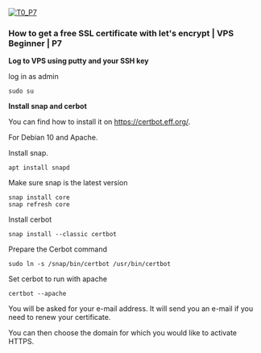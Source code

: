 [![T0_P7](https://img.youtube.com/vi/RnU4nXGxDlc/0.jpg)](https://www.youtube.com/watch?v=RnU4nXGxDlc)
###  How to get a free SSL certificate with let's encrypt | VPS Beginner | P7

**Log to VPS using putty and your SSH key**

log in as admin
```
sudo su
```
**Install snap and cerbot**

You can find how to install it on https://certbot.eff.org/.

For Debian 10 and Apache.

Install snap.
```
apt install snapd
```
Make sure snap is the latest version
```
snap install core
snap refresh core
```
Install cerbot
```
snap install --classic certbot
```
Prepare the Cerbot command
```
sudo ln -s /snap/bin/certbot /usr/bin/certbot
```
Set cerbot to run with apache
```
certbot --apache
```
You will be asked for your e-mail address. It will send you an e-mail if you need to renew your certificate.

You can then choose the domain for which you would like to activate HTTPS.
